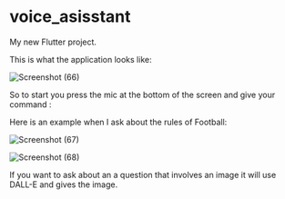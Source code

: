 # voice_asisstant

My new Flutter project.

This is what the application looks like:

![Screenshot (66)](https://github.com/Yamlak1/AI-voice-assistant/assets/118682315/49f0e83c-a3e1-4569-9d13-23c1f95d27a7)


So to start you press the mic at the bottom of the screen and give your command :

Here is an example when I ask about the rules of Football:

![Screenshot (67)](https://github.com/Yamlak1/AI-voice-assistant/assets/118682315/8c7d5259-09e0-464b-ae2c-e2f82fe88094)

![Screenshot (68)](https://github.com/Yamlak1/AI-voice-assistant/assets/118682315/6958953d-518c-4b88-b6be-75d082187bf2)


If you want to ask about an a question that involves an image it will use DALL-E
and gives the image.
